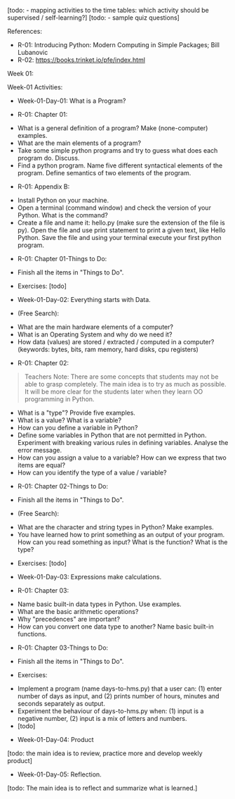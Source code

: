 [todo: - mapping activities to the time tables: which activity should be supervised / self-learning?]
[todo: - sample quiz questions]

References:
- R-01: Introducing Python: Modern Computing in Simple Packages; Bill Lubanovic
- R-02: https://books.trinket.io/pfe/index.html

Week 01:

Week-01 Activities:

* Week-01-Day-01: What is a Program?

+ R-01: Chapter 01:
- What is a general definition of a program? Make (none-computer) examples.
- What are the main elements of a program?
- Take some simple python programs and try to guess what does each program do. Discuss.
- Find a python program. Name five different syntactical elements of the program. Define semantics of two elements of the program.

+ R-01: Appendix B:
- Install Python on your machine.
- Open a terminal (command window) and check the version of your Python. What is the command?
- Create a file and name it: hello.py (make sure the extension of the file is py). Open the file and use print statement to print a given text, like Hello Python. Save the file and using your terminal execute your first python program.

+ R-01: Chapter 01-Things to Do:
- Finish all the items in "Things to Do".

+ Exercises:
[todo]

* Week-01-Day-02: Everything starts with Data.

+ (Free Search):
- What are the main hardware elements of a computer?
- What is an Operating System and why do we need it?
- How data (values) are stored / extracted / computed in a computer? (keywords: bytes, bits, ram memory, hard disks, cpu registers)

+ R-01: Chapter 02:
> Teachers Note: There are some concepts that students may not be able to grasp completely. The main idea is to try as much as possible. It will be more clear for the students later when they learn OO programming in Python.

- What is a "type"? Provide five examples.
- What is a value? What is a variable?
- How can you define a variable in Python? 
- Define some variables in Python that are not permitted in Python. Experiment with breaking various rules in defining variables. Analyse the error message.
- How can you assign a value to a variable? How can we express that two items are equal?
- How can you identify the type of a value / variable?

+ R-01: Chapter 02-Things to Do:
- Finish all the items in "Things to Do".

+ (Free Search):
- What are the character and string types in Python? Make examples.
- You have learned how to print something as an output of your program. How can you read something as input? What is the function? What is the type?

+ Exercises:
[todo]


* Week-01-Day-03: Expressions make calculations.

+ R-01: Chapter 03:

- Name basic built-in data types in Python. Use examples.
- What are the basic arithmetic operations? 
- Why "precedences" are important?
- How can you convert one data type to another? Name basic built-in functions.

+ R-01: Chapter 03-Things to Do:
- Finish all the items in "Things to Do".

+ Exercises:
- Implement a program (name days-to-hms.py) that a user can: (1) enter number of days as input, and (2) prints number of hours, minutes and seconds separately as output.
- Experiment the behaviour of days-to-hms.py when: (1) input is a negative number, (2) input is a mix of letters and numbers.
- [todo]

* Week-01-Day-04: Product

[todo: the main idea is to review, practice more and develop weekly product]

* Week-01-Day-05: Reflection.

[todo: The main idea is to reflect and summarize what is learned.]


